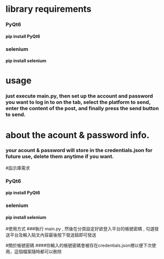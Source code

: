 # library requirements
### PyQt6
#### pip install PyQt6
### selenium
#### pip install selenium

# usage
### just execute main.py, then set up the account and password you want to log in to on the tab, select the platform to send, enter the content of the post, and finally press the send button to send.

# about the acount & password info.
### your acount & password will store in the credentials.json for future use, delete them anytime if you want.

#函示庫需求

### PyQt6
#### pip install PyQt6
### selenium
#### pip install selenium

#使用方式
###執行 main.py , 然後在分頁設定好欲登入平台的帳號密碼 , 勾選發送平台及輸入貼文內容最後按下發送鈕即可發送

#關於帳號密碼
####你輸入的帳號密碼會被存在credentials.json裡以便下次使用，這個檔案隨時都可以刪除
